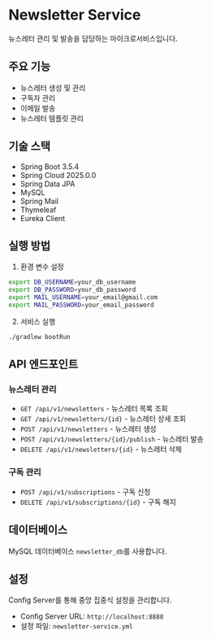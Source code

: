 # Newsletter Service

뉴스레터 관리 및 발송을 담당하는 마이크로서비스입니다.

## 주요 기능

- 뉴스레터 생성 및 관리
- 구독자 관리
- 이메일 발송
- 뉴스레터 템플릿 관리

## 기술 스택

- Spring Boot 3.5.4
- Spring Cloud 2025.0.0
- Spring Data JPA
- MySQL
- Spring Mail
- Thymeleaf
- Eureka Client

## 실행 방법

1. 환경 변수 설정
```bash
export DB_USERNAME=your_db_username
export DB_PASSWORD=your_db_password
export MAIL_USERNAME=your_email@gmail.com
export MAIL_PASSWORD=your_email_password
```

2. 서비스 실행
```bash
./gradlew bootRun
```

## API 엔드포인트

### 뉴스레터 관리
- `GET /api/v1/newsletters` - 뉴스레터 목록 조회
- `GET /api/v1/newsletters/{id}` - 뉴스레터 상세 조회
- `POST /api/v1/newsletters` - 뉴스레터 생성
- `POST /api/v1/newsletters/{id}/publish` - 뉴스레터 발송
- `DELETE /api/v1/newsletters/{id}` - 뉴스레터 삭제

### 구독 관리
- `POST /api/v1/subscriptions` - 구독 신청
- `DELETE /api/v1/subscriptions/{id}` - 구독 해지

## 데이터베이스

MySQL 데이터베이스 `newsletter_db`를 사용합니다.

## 설정

Config Server를 통해 중앙 집중식 설정을 관리합니다.
- Config Server URL: `http://localhost:8888`
- 설정 파일: `newsletter-service.yml`
